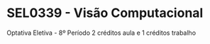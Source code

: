 # SEL0339 - Visão Computacional
Optativa Eletiva - 8º Período
2 créditos aula e 1 créditos trabalho
